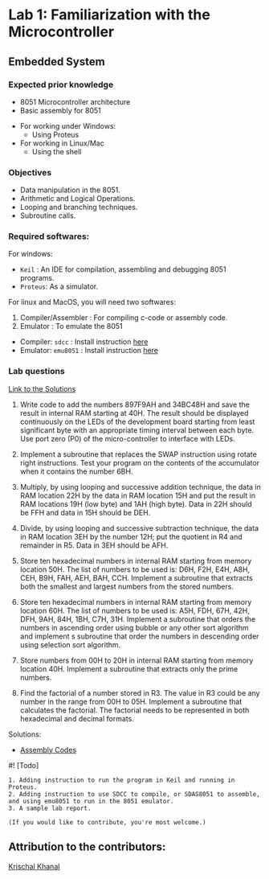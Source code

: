 # Lab 1: Familiarization with the Microcontroller
## Embedded System
### Expected prior knowledge

* 8051 Microcontroller architecture
* Basic assembly for 8051

- For working under Windows:
    - Using Proteus
- For working in Linux/Mac
    - Using the shell

### Objectives
- Data manipulation in the 8051.
- Arithmetic and Logical Operations.
- Looping and branching techniques.
- Subroutine calls.

### Required softwares:

For windows:
- `Keil` : An IDE for compilation, assembling and debugging 8051 programs.
- `Proteus`: As a simulator.

For linux and MacOS, you will need two softwares:
1. Compiler/Assembler : For compiling c-code or assembly code.
2. Emulator : To emulate the 8051

- Compiler: `sdcc`
    : Install instruction [here](/extra-resources/Softwares/sdcc.md)
- Emulator: `emu8051` : Install instruction [here](/extra-resources/Softwares/emu8051.md)

### Lab questions

[Link to the Solutions](/Subjects/Embedded-System/Labs/Lab-1/)

1. Write code to add the numbers 897F9AH and 34BC48H and save the result in internal RAM starting at 40H. The result should be displayed continuously on the LEDs of the development board starting from least significant byte with an appropriate timing interval between each byte. Use port zero (P0) of the micro-controller to interface
with LEDs.

2. Implement a subroutine that replaces the SWAP instruction using rotate right instructions. Test your program on the contents of the accumulator when it contains the number 6BH.
3. Multiply, by using looping and successive addition technique, the data in RAM location 22H by the data in RAM location 15H and put the result in RAM locations 19H (low byte) and 1AH (high byte). Data in 22H should be FFH and data in 15H should be DEH.

4. Divide, by using looping and successive subtraction technique, the data in RAM location 3EH by the number 12H; put the quotient in R4 and remainder in R5. Data in 3EH should be AFH.

5. Store ten hexadecimal numbers in internal RAM starting from memory location 50H. The list of numbers to be used is: D6H, F2H, E4H, A8H, CEH, B9H, FAH, AEH, BAH, CCH. Implement a subroutine that extracts both the smallest and largest numbers from the stored numbers.

6. Store ten hexadecimal numbers in internal RAM starting from memory location 60H. The list of numbers to be used is: A5H, FDH, 67H, 42H, DFH, 9AH, 84H, 1BH, C7H, 31H. Implement a subroutine that orders the numbers in ascending order using bubble or any other sort algorithm and implement s subroutine that order the numbers in descending order using selection sort algorithm.

7. Store numbers from 00H to 20H in internal RAM starting from memory location 40H. Implement a subroutine that extracts only the prime numbers.

8. Find the factorial of a number stored in R3. The value in R3 could be any number in the range from 00H to 05H. Implement a subroutine that calculates the factorial. The factorial needs to be represented in both hexadecimal and decimal formats.

Solutions:

- [Assembly Codes](/Subjects/Embedded-System/Labs/Lab-1/Assembly-Code/)

#! [Todo]
    
    1. Adding instruction to run the program in Keil and running in Proteus.
    2. Adding instruction to use SDCC to compile, or SDAS8051 to assemble, and using emu8051 to run in the 8051 emulator.
    3. A sample lab report.

    (If you would like to contribute, you're most welcome.)

## Attribution to the contributors:

[Krischal Khanal](https://github.com/krischal111)